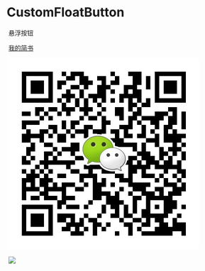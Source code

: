 # CustomFloatButton

  悬浮按钮<br>
  
  [我的简书](http://www.jianshu.com/p/33d97865c143)  
  
  ![微信](https://github.com/ZuoJinDong/GIF/blob/master/WeChat.jpg)  
  
  ![](https://github.com/ZuoJinDong/GIF/blob/master/chart.gif)  
